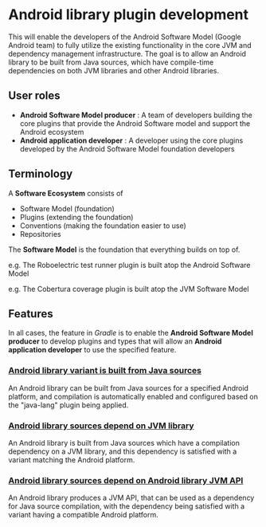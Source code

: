 # Android library plugin development

This will enable the developers of the Android Software Model (Google Android team) to fully utilize the existing functionality in the core JVM and dependency management infrastructure. The goal is to allow an Android library to be built from Java sources, which have compile-time dependencies on both JVM libraries and other Android libraries.

## User roles

 - **Android Software Model producer** : A team of developers building the core plugins that provide the Android Software model and support the Android ecosystem
 - **Android application developer** : A developer using the core plugins developed by the Android Software Model foundation developers

## Terminology

A **Software Ecosystem** consists of

 - Software Model (foundation)
 - Plugins (extending the foundation)
 - Conventions (making the foundation easier to use)
 - Repositories

The **Software Model** is the foundation that everything builds on top of.

e.g. The Roboelectric test runner plugin is built atop the Android Software Model

e.g. The Cobertura coverage plugin is built atop the JVM Software Model

## Features

In all cases, the feature in _Gradle_ is to enable the **Android Software Model producer** to develop plugins and types that will allow an **Android application developer** to use the specified feature.

### [Android library variant is built from Java sources](./1-built-from-java-sources)

An Android library can be built from Java sources for a specified Android platform, and compilation is automatically enabled and configured based on the "java-lang" plugin being applied.

### [Android library sources depend on JVM library](./2-depends-on-jvm-library)

An Android library is built from Java sources which have a compilation dependency on a JVM library, and this dependency is satisfied with a variant matching the Android platform.

### [Android library sources depend on Android library JVM API](./3-depends-on-android-library)

An Android library produces a JVM API, that can be used as a dependency for Java source compilation, with the dependency being satisfied with a variant having a compatible Android platform.

